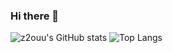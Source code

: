 ### Hi there 👋

<!--
**ilp-sys/ilp-sys** is a ✨ _special_ ✨ repository because its `README.md` (this file) appears on your GitHub profile.

Here are some ideas to get you started:

- 🔭 I’m currently working on ...
- 🌱 I’m currently learning ...
- 👯 I’m looking to collaborate on ...
- 🤔 I’m looking for help with ...
- 💬 Ask me about ...
- 📫 How to reach me: ...
- 😄 Pronouns: ...
- ⚡ Fun fact: ...
-->

![z2ouu's GitHub stats](https://github-readme-stats.vercel.app/api?username=ilp-sys&show_icons=true&theme=dark)
![Top Langs](https://github-readme-stats.vercel.app/api/top-langs/?username=ilp-sys&langs_count=8&layout=compact)


